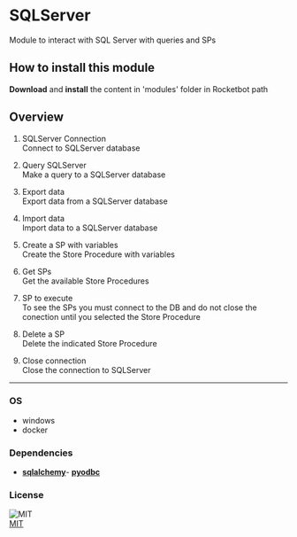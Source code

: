 # SQLServer
  
Module to interact with SQL Server with queries and SPs  

## How to install this module
  
__Download__ and __install__ the content in 'modules' folder in Rocketbot path  



## Overview


1. SQLServer Connection  
Connect to SQLServer database

2. Query SQLServer  
Make a query to a SQLServer database

3. Export data  
Export data from a SQLServer database

4. Import data  
Import data to a SQLServer database

5. Create a SP with variables  
Create the Store Procedure with variables

6. Get SPs  
Get the available Store Procedures

7. SP to execute  
To see the SPs you must connect to the DB and do not close the conection until you selected the Store Procedure

8. Delete a SP  
Delete the indicated Store Procedure

9. Close connection  
Close the connection to SQLServer  




----
### OS

- windows
- docker

### Dependencies
- [**sqlalchemy**](https://pypi.org/project/sqlalchemy/)- [**pyodbc**](https://pypi.org/project/pyodbc/)
### License
  
![MIT](https://camo.githubusercontent.com/107590fac8cbd65071396bb4d04040f76cde5bde/687474703a2f2f696d672e736869656c64732e696f2f3a6c6963656e73652d6d69742d626c75652e7376673f7374796c653d666c61742d737175617265)  
[MIT](http://opensource.org/licenses/mit-license.ph)